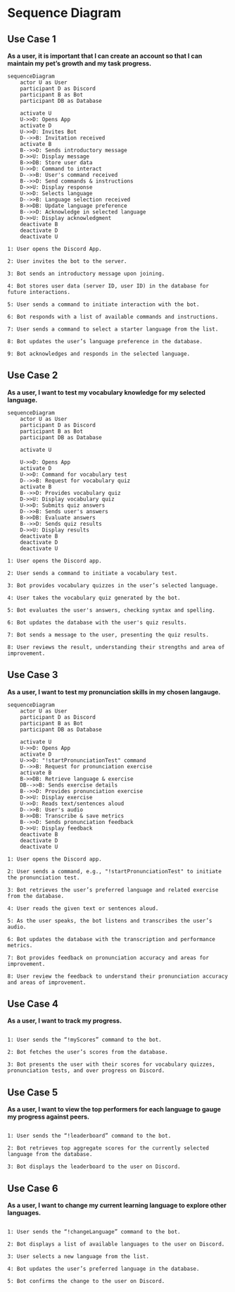 # Sequence Diagram

## Use Case 1

**As a user, it is important that I can create an account so that I can maintain my pet’s growth and my task progress.**

```mermaid
sequenceDiagram
    actor U as User
    participant D as Discord
    participant B as Bot
    participant DB as Database

    activate U
    U->>D: Opens App
    activate D
    U->>D: Invites Bot
    D-->>B: Invitation received
    activate B
    B-->>D: Sends introductory message
    D->>U: Display message
    B->>DB: Store user data
    U->>D: Command to interact
    D-->>B: User's command received
    B-->>D: Send commands & instructions
    D->>U: Display response
    U->>D: Selects language
    D-->>B: Language selection received
    B->>DB: Update language preference
    B-->>D: Acknowledge in selected language
    D->>U: Display acknowledgment
    deactivate B
    deactivate D
    deactivate U

```
    1: User opens the Discord App.

    2: User invites the bot to the server.

    3: Bot sends an introductory message upon joining.

    4: Bot stores user data (server ID, user ID) in the database for future interactions.

    5: User sends a command to initiate interaction with the bot.

    6: Bot responds with a list of available commands and instructions.

    7: User sends a command to select a starter language from the list.

    8: Bot updates the user’s language preference in the database.

    9: Bot acknowledges and responds in the selected language.

## Use Case 2

**As a user, I want to test my vocabulary knowledge for my selected language.**

```mermaid
sequenceDiagram
    actor U as User
    participant D as Discord
    participant B as Bot
    participant DB as Database
    
    activate U

    U->>D: Opens App
    activate D
    U->>D: Command for vocabulary test
    D-->>B: Request for vocabulary quiz
    activate B
    B-->>D: Provides vocabulary quiz
    D->>U: Display vocabulary quiz
    U->>D: Submits quiz answers
    D-->>B: Sends user's answers
    B->>DB: Evaluate answers
    B-->>D: Sends quiz results
    D->>U: Display results
    deactivate B
    deactivate D
    deactivate U

```
    1: User opens the Discord app.

    2: User sends a command to initiate a vocabulary test.

    3: Bot provides vocabulary quizzes in the user’s selected language.

    4: User takes the vocabulary quiz generated by the bot.

    5: Bot evaluates the user's answers, checking syntax and spelling.

    6: Bot updates the database with the user's quiz results.

    7: Bot sends a message to the user, presenting the quiz results.

    8: User reviews the result, understanding their strengths and area of improvement.

## Use Case 3

**As a user, I want to test my pronunciation skills in my chosen langauge.**

```mermaid
sequenceDiagram
    actor U as User
    participant D as Discord
    participant B as Bot
    participant DB as Database
    
    activate U
    U->>D: Opens App
    activate D
    U->>D: "!startPronunciationTest" command
    D-->>B: Request for pronunciation exercise
    activate B
    B->>DB: Retrieve language & exercise
    DB-->>B: Sends exercise details
    B-->>D: Provides pronunciation exercise
    D->>U: Display exercise
    U->>D: Reads text/sentences aloud
    D-->>B: User's audio
    B->>DB: Transcribe & save metrics
    B-->>D: Sends pronunciation feedback
    D->>U: Display feedback
    deactivate B
    deactivate D
    deactivate U

```

    1: User opens the Discord app.

    2: User sends a command, e.g., "!startPronunciationTest" to initiate the pronunciation test.

    3: Bot retrieves the user’s preferred language and related exercise from the database.

    4: User reads the given text or sentences aloud.

    5: As the user speaks, the bot listens and transcribes the user’s audio.

    6: Bot updates the database with the transcription and performance metrics.

    7: Bot provides feedback on pronunciation accuracy and areas for improvement.

    8: User review the feedback to understand their pronunciation accuracy and areas of improvement.

## Use Case 4

**As a user, I want to track my progress.**

```mermaid

```

    1: User sends the “!myScores” command to the bot.

    2: Bot fetches the user’s scores from the database.

    3: Bot presents the user with their scores for vocabulary quizzes, pronunciation tests, and over progress on Discord.

## Use Case 5

**As a user, I want to view the top performers for each language to gauge my progress against peers.**

```mermaid

```

    1: User sends the “!leaderboard” command to the bot.

    2: Bot retrieves top aggregate scores for the currently selected language from the database.

    3: Bot displays the leaderboard to the user on Discord.

## Use Case 6

**As a user, I want to change my current learning language to explore other languages.**

```mermaid

```

    1: User sends the “!changeLanguage” command to the bot.

    2: Bot displays a list of available languages to the user on Discord.

    3: User selects a new language from the list.
 
    4: Bot updates the user’s preferred language in the database.

    5: Bot confirms the change to the user on Discord.



    
